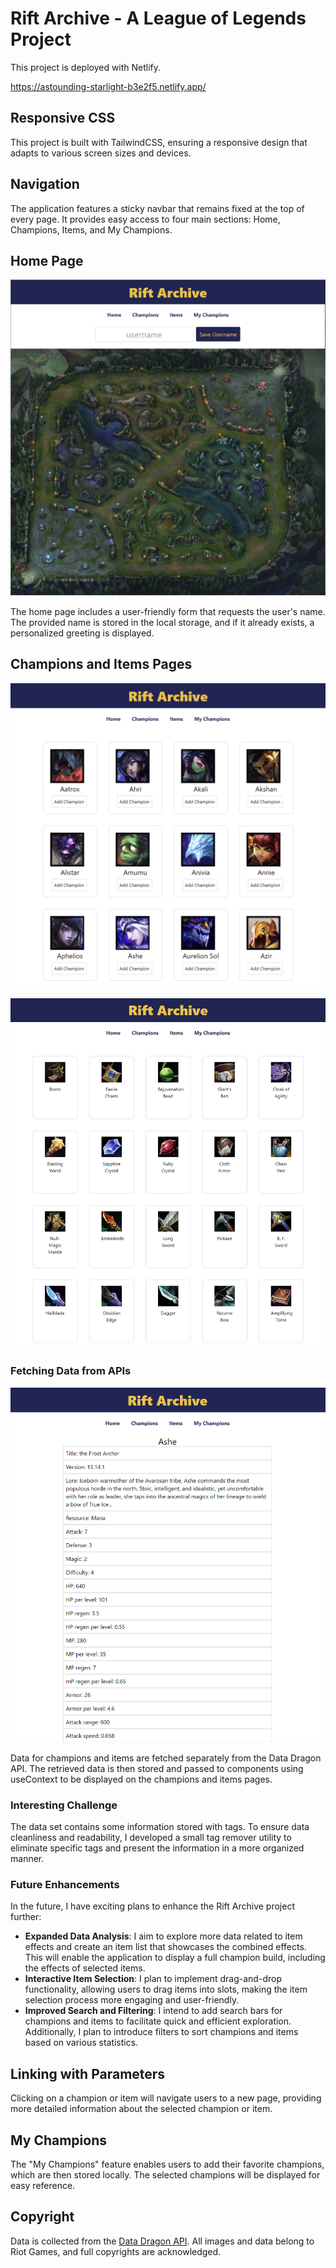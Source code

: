 # Rift Archive - A League of Legends Project
This project is deployed with Netlify.

https://astounding-starlight-b3e2f5.netlify.app/
## Responsive CSS

This project is built with TailwindCSS, ensuring a responsive design that adapts to various screen sizes and devices.

## Navigation

The application features a sticky navbar that remains fixed at the top of every page. It provides easy access to four main sections: Home, Champions, Items, and My Champions.

## Home Page
![Home page Preview](https://github.com/weixu1220/lol-project/blob/main/src/images/Screenshot1.png)

The home page includes a user-friendly form that requests the user's name. The provided name is stored in the local storage, and if it already exists, a personalized greeting is displayed.

## Champions and Items Pages
![Champion page Preview](https://github.com/weixu1220/lol-project/blob/main/src/images/Screenshot2.png)

![Item page Preview](https://github.com/weixu1220/lol-project/blob/main/src/images/Screenshot3.png)
### Fetching Data from APIs
![Preview](https://github.com/weixu1220/lol-project/blob/main/src/images/Screenshot4.png)

Data for champions and items are fetched separately from the Data Dragon API. The retrieved data is then stored and passed to components using useContext to be displayed on the champions and items pages.

### Interesting Challenge

The data set contains some information stored with tags. To ensure data cleanliness and readability, I developed a small tag remover utility to eliminate specific tags and present the information in a more organized manner.

### Future Enhancements

In the future, I have exciting plans to enhance the Rift Archive project further:

- **Expanded Data Analysis**: I aim to explore more data related to item effects and create an item list that showcases the combined effects. This will enable the application to display a full champion build, including the effects of selected items.
- **Interactive Item Selection**: I plan to implement drag-and-drop functionality, allowing users to drag items into slots, making the item selection process more engaging and user-friendly.
- **Improved Search and Filtering**: I intend to add search bars for champions and items to facilitate quick and efficient exploration. Additionally, I plan to introduce filters to sort champions and items based on various statistics.

## Linking with Parameters

Clicking on a champion or item will navigate users to a new page, providing more detailed information about the selected champion or item.

## My Champions

The "My Champions" feature enables users to add their favorite champions, which are then stored locally. The selected champions will be displayed for easy reference.

## Copyright

Data is collected from the [Data Dragon API](https://riot-api-libraries.readthedocs.io/en/latest/ddragon.html). All images and data belong to Riot Games, and full copyrights are acknowledged.
